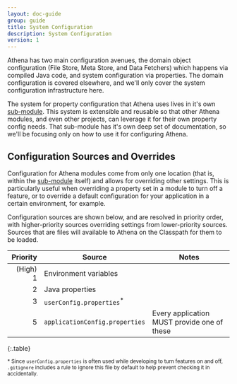 ```yaml
---
layout: doc-guide
group: guide
title: System Configuration
description: System Configuration
version: 1
---
```


Athena has two main configuration avenues, the domain object configuration (File Store, Meta Store, and Data Fetchers)
which happens via compiled Java code, and system configuration via properties. The domain configuration is
covered elsewhere, and we'll only cover the system configuration infrastructure here.

The system for property configuration that Athena uses lives in it's own [sub-module][athena-system-config]. This system
is extensible and reusable so that other Athena modules, and even other projects, can leverage it for their own property
config needs. That sub-module has it's own deep set of documentation, so we'll be focusing only on how to use it for
configuring Athena.

Configuration Sources and Overrides
-----------------------------------

Configuration for Athena modules come from only one location (that is, within the [sub-module][athena-system-config]
itself) and allows for overriding other settings. This is particularly useful when overriding a property set in a module
to turn off a feature, or to override a default configuration for your application in a certain environment, for
example.

Configuration sources are shown below, and are resolved in priority order, with higher-priority sources overriding
settings from lower-priority sources. Sources that are files will available to Athena on the Classpath for them to be
loaded.

| Priority | Source                              | Notes                                       |
| -------: | ----------------------------------- |---------------------------------------------|
| (High) 1 | Environment variables               |                                             |
|        2 | Java properties                     |                                             |
|        3 | `userConfig.properties`<sup>*</sup> |                                             |
|        5 | `applicationConfig.properties`      | Every application MUST provide one of these |
{:.table}

<sub>* Since `userConfig.properties` is often used while developing to turn features on and off, `.gitignore` includes
a  rule to ignore this file by default to help prevent checking it in accidentally.</sub>

[athena-system-config]: https://github.com/QubitPi/athena/tree/master/athena-system-config
